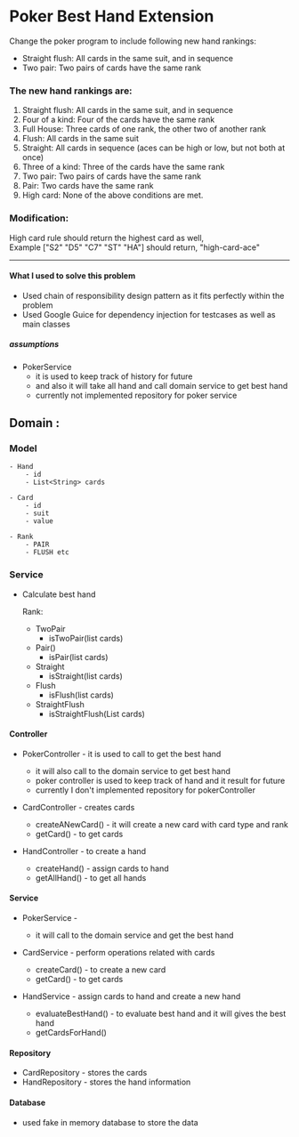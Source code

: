 # Poker Best Hand Extension

Change the poker program to include following new hand rankings: <br>

- Straight flush: All cards in the same suit, and in sequence
- Two pair: Two pairs of cards have the same rank <br>

### The new hand rankings are:

1. Straight flush: All cards in the same suit, and in sequence
2. Four of a kind: Four of the cards have the same rank
3. Full House: Three cards of one rank, the other two of another rank
4. Flush: All cards in the same suit
5. Straight: All cards in sequence (aces can be high or low, but not both at once)
6. Three of a kind: Three of the cards have the same rank
7. Two pair: Two pairs of cards have the same rank
8. Pair: Two cards have the same rank
9. High card: None of the above conditions are met. <br>

### Modification:

High card rule should return the highest card as well,<br>
Example ["S2" "D5" "C7" "ST" "HA"] should return, "high-card-ace"


------------------------------------------------------------------------------------------------------
#### What I used to solve this problem 
  - Used chain of responsibility design pattern as it fits perfectly within the problem
  - Used Google Guice for dependency injection for testcases as well as main classes 

##### assumptions
- PokerService
  - it is used to keep track of history for future 
  - and also it will take all hand and call domain service to get best hand
  - currently not implemented repository for poker service


## Domain :
### Model
    - Hand
        - id
        - List<String> cards

    - Card
        - id
        - suit
        - value

    - Rank
        - PAIR
        - FLUSH etc

### Service
  - Calculate best hand 

    Rank:
      - TwoPair
          - isTwoPair(list<string> cards)
      - Pair()
          - isPair(list<string> cards)
      - Straight
          - isStraight(list<string> cards)
      - Flush
          - isFlush(list<string> cards)
      - StraightFlush
          - isStraightFlush(List<string> cards)

#### Controller

- PokerController - it is used to call to get the best hand 
  - it will also call to the domain service to get best hand 
  - poker controller is used to keep track of hand and it result for future 
  - currently I don't implemented repository for pokerController 
  
- CardController - creates cards 
    - createANewCard() - it will create a new card with card type and rank
    - getCard() - to get cards
  
- HandController - to create a hand
    - createHand() - assign cards to hand
    - getAllHand()  - to get all hands

#### Service
- PokerService -
  - it will call to the domain service and get the best hand
  
- CardService - perform operations related with cards
  - createCard() - to create a new card
  - getCard() - to get cards
  
- HandService - assign cards to hand and create a new hand
  - evaluateBestHand() - to evaluate best hand and it will gives the best hand
  - getCardsForHand()

#### Repository
- CardRepository - stores the cards 
- HandRepository - stores the hand information

#### Database
- used fake in memory database to store the data
